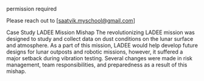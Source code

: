 permission required 

Please reach out to [saatvik.myschool@gmail.com]

Case Study LADEE Mission Mishap
The revolutionizing LADEE mission was designed to study and collect data on dust
conditions on the lunar surface and atmosphere. As a part of this mission, LADEE would help
develop future designs for lunar outposts and robotic missions, however, it suffered a major
setback during vibration testing. Several changes were made in risk management, team
responsibilities, and preparedness as a result of this mishap.
